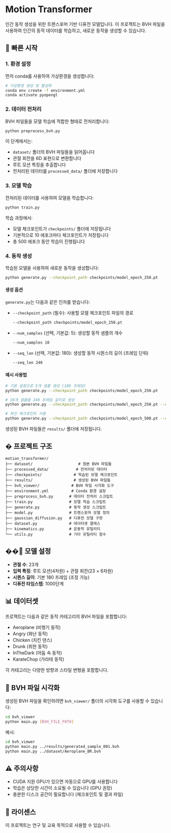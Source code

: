 # Motion Transformer

인간 동작 생성을 위한 트랜스포머 기반 디퓨전 모델입니다. 이 프로젝트는 BVH 파일을 사용하여 인간의 동작 데이터를 학습하고, 새로운 동작을 생성할 수 있습니다.

## 🚀 빠른 시작

### 1. 환경 설정

먼저 conda를 사용하여 가상환경을 생성합니다:

```bash
# 가상환경 생성 및 활성화
conda env create -f environment.yml
conda activate pyopengl
```

### 2. 데이터 전처리

BVH 파일들을 모델 학습에 적합한 형태로 전처리합니다:

```bash
python preprocess_bvh.py
```

이 단계에서는:
- `dataset/` 폴더의 BVH 파일들을 읽어옵니다
- 관절 회전을 6D 표현으로 변환합니다
- 루트 모션 특징을 추출합니다
- 전처리된 데이터를 `processed_data/` 폴더에 저장합니다

### 3. 모델 학습

전처리된 데이터를 사용하여 모델을 학습합니다:

```bash
python train.py
```

학습 과정에서:
- 모델 체크포인트가 `checkpoints/` 폴더에 저장됩니다
- 기본적으로 10 에포크마다 체크포인트가 저장됩니다
- 총 500 에포크 동안 학습이 진행됩니다

### 4. 동작 생성

학습된 모델을 사용하여 새로운 동작을 생성합니다:

```bash
python generate.py --checkpoint_path checkpoints/model_epoch_250.pt
```

#### 생성 옵션

`generate.py`는 다음과 같은 인자를 받습니다:

- `--checkpoint_path` (필수): 사용할 모델 체크포인트 파일의 경로
  ```bash
  --checkpoint_path checkpoints/model_epoch_250.pt
  ```

- `--num_samples` (선택, 기본값: 5): 생성할 동작 샘플의 개수
  ```bash
  --num_samples 10
  ```

- `--seq_len` (선택, 기본값: 180): 생성할 동작 시퀀스의 길이 (프레임 단위)
  ```bash
  --seq_len 240
  ```

#### 예시 사용법

```bash
# 기본 설정으로 5개 샘플 생성 (180 프레임)
python generate.py --checkpoint_path checkpoints/model_epoch_250.pt

# 10개 샘플을 240 프레임 길이로 생성
python generate.py --checkpoint_path checkpoints/model_epoch_250.pt --num_samples 10 --seq_len 240

# 최신 체크포인트 사용
python generate.py --checkpoint_path checkpoints/model_epoch_500.pt --num_samples 3 --seq_len 120
```

생성된 BVH 파일들은 `results/` 폴더에 저장됩니다.

## � 프로젝트 구조

```
motion_transformer/
├── dataset/                    # 원본 BVH 파일들
├── processed_data/            # 전처리된 데이터
├── checkpoints/              # 학습된 모델 체크포인트
├── results/                  # 생성된 BVH 파일들
├── bvh_viewer/              # BVH 파일 시각화 도구
├── environment.yml          # Conda 환경 설정
├── preprocess_bvh.py       # 데이터 전처리 스크립트
├── train.py                # 모델 학습 스크립트
├── generate.py             # 동작 생성 스크립트
├── model.py                # 트랜스포머 모델 정의
├── gaussian_diffusion.py   # 디퓨전 모델 구현
├── dataset.py              # 데이터셋 클래스
├── kinematics.py           # 운동학 유틸리티
└── utils.py                # 기타 유틸리티 함수
```

## ��🔧 모델 설정

- **관절 수**: 23개
- **입력 특징**: 루트 모션(4차원) + 관절 회전(23 × 6차원)
- **시퀀스 길이**: 기본 180 프레임 (조정 가능)
- **디퓨전 타임스텝**: 1000단계

## 📊 데이터셋

프로젝트는 다음과 같은 동작 카테고리의 BVH 파일을 포함합니다:
- Aeroplane (비행기 동작)
- Angry (화난 동작)
- Chicken (치킨 댄스)
- Drunk (취한 동작)
- InTheDark (어둠 속 동작)
- KarateChop (가라테 동작)

각 카테고리는 다양한 방향과 스타일 변형을 포함합니다.

## 🎯 BVH 파일 시각화

생성된 BVH 파일을 확인하려면 `bvh_viewer/` 폴더의 시각화 도구를 사용할 수 있습니다:

```bash
cd bvh_viewer
python main.py [BVH_FILE_PATH]
```

예시:
```bash
cd bvh_viewer
python main.py ../results/generated_sample_001.bvh
python main.py ../dataset/Aeroplane_BR.bvh
```

## ⚠️ 주의사항

- CUDA 지원 GPU가 있으면 자동으로 GPU를 사용합니다
- 학습은 상당한 시간이 소요될 수 있습니다 (GPU 권장)
- 충분한 디스크 공간이 필요합니다 (체크포인트 및 결과 파일)

## 📄 라이센스

이 프로젝트는 연구 및 교육 목적으로 사용할 수 있습니다.
